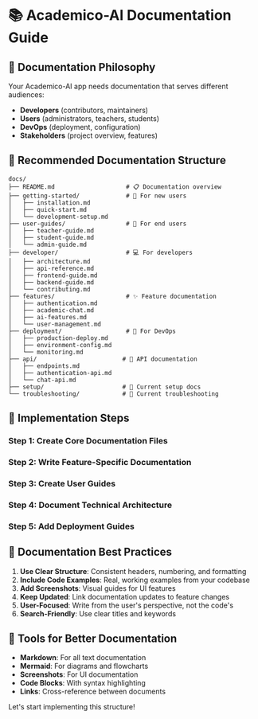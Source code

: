 # 📚 Academico-AI Documentation Guide

## 🎯 **Documentation Philosophy**

Your Academico-AI app needs documentation that serves different audiences:

- **Developers** (contributors, maintainers)
- **Users** (administrators, teachers, students)
- **DevOps** (deployment, configuration)
- **Stakeholders** (project overview, features)

## 📁 **Recommended Documentation Structure**

```
docs/
├── README.md                    # 📋 Documentation overview
├── getting-started/             # 🚀 For new users
│   ├── installation.md
│   ├── quick-start.md
│   └── development-setup.md
├── user-guides/                 # 👥 For end users
│   ├── teacher-guide.md
│   ├── student-guide.md
│   └── admin-guide.md
├── developer/                   # 💻 For developers
│   ├── architecture.md
│   ├── api-reference.md
│   ├── frontend-guide.md
│   ├── backend-guide.md
│   └── contributing.md
├── features/                    # ✨ Feature documentation
│   ├── authentication.md
│   ├── academic-chat.md
│   ├── ai-features.md
│   └── user-management.md
├── deployment/                  # 🚀 For DevOps
│   ├── production-deploy.md
│   ├── environment-config.md
│   └── monitoring.md
├── api/                        # 📡 API documentation
│   ├── endpoints.md
│   ├── authentication-api.md
│   └── chat-api.md
├── setup/                      # 🔧 Current setup docs
└── troubleshooting/            # 🔧 Current troubleshooting
```

## 🚀 **Implementation Steps**

### Step 1: Create Core Documentation Files

### Step 2: Write Feature-Specific Documentation

### Step 3: Create User Guides

### Step 4: Document Technical Architecture

### Step 5: Add Deployment Guides

## 📝 **Documentation Best Practices**

1. **Use Clear Structure**: Consistent headers, numbering, and formatting
2. **Include Code Examples**: Real, working examples from your codebase
3. **Add Screenshots**: Visual guides for UI features
4. **Keep Updated**: Link documentation updates to feature changes
5. **User-Focused**: Write from the user's perspective, not the code's
6. **Search-Friendly**: Use clear titles and keywords

## 🔧 **Tools for Better Documentation**

- **Markdown**: For all text documentation
- **Mermaid**: For diagrams and flowcharts
- **Screenshots**: For UI documentation
- **Code Blocks**: With syntax highlighting
- **Links**: Cross-reference between documents

Let's start implementing this structure!
